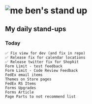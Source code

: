 # ![me](https://avatars2.githubusercontent.com/u/5232044?s=50&v=4) ben's stand up

## My daily stand-ups

### Today

    ✅ Fix view for dev (and fix in repo)
    ✅ Release fix for calendar locations
    ✅ Release twitter fix for Shopkit
    Form Limit - test feedback
    Form Limit - Code Review Feedback
    FedEx email items
    Themes on Store pages
    FedEx RS Items
    Forms Upgrades
    Forms Article
    Page Parts to not recommend list 

